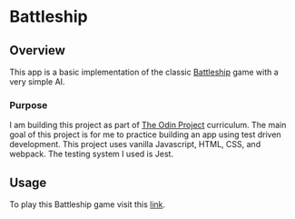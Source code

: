 # Battleship

## Overview

This app is a basic implementation of the classic [Battleship](https://en.wikipedia.org/wiki/Battleship_(game)) 
game with a very simple AI.

### Purpose

I am building this project as part of [The Odin Project](https://www.theodinproject.com) 
curriculum. The main goal of this project is for me to practice building an app using test driven development. 
This project uses vanilla Javascript, HTML, CSS, and webpack. The testing system I used is 
Jest.

## Usage

To play this Battleship game visit this [link](https://tbruner.github.io/battleship).
